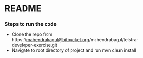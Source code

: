 # README #

### Steps to run the code ###

* Clone the repo from https://mahendrabagul@bitbucket.org/mahendrabagul/telstra-developer-exercise.git
* Navigate to root directory of project and run mvn clean install